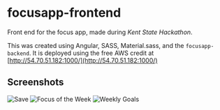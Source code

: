 # focusapp-frontend
Front end for the focus app, made during *Kent State Hackathon*.

This was created using Angular, SASS, Material.sass, and the `focusapp-backend`. It is deployed using the free AWS credit at [http://54.70.51.182:1000/](http://54.70.51.182:1000/)


## Screenshots
![Save](https://i.imgur.com/eF000p3.jpg)
![Focus of the Week](https://i.imgur.com/eF000p3.jpg)
![Weekly Goals](https://i.imgur.com/TSQ0Nxd.jpg)
